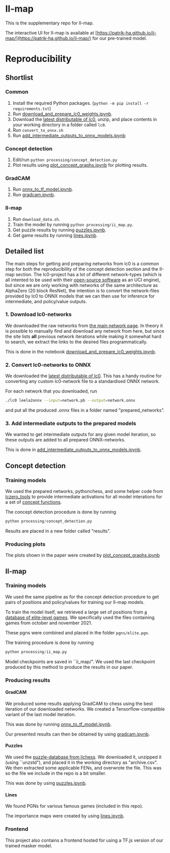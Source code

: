 # II-map
This is the supplementary repo for II-map. 

The interactive UI for II-map is available at [https://patrik-ha.github.io/ii-map/](https://patrik-ha.github.io/ii-map/) for our pre-trained model.

# Reproducibility 

## Shortlist

### Common
1. Install the required Python packages. (`python -m pip install -r requirements.txt`)
2. Run [download_and_prepare_lc0_weights.ipynb](/download_and_prepare_lc0_weights.ipynb).
3. Download the [latest distributable of lc0](https://github.com/LeelaChessZero/lc0/releases/tag/v0.30.0), unzip, and place contents in your working directory in a folder called `lc0`.
4. Run `convert_to_onnx.sh`
5. Run [add_intermediate_outputs_to_onnx_models.ipynb](/add_intermediate_outputs_to_onnx_models.ipynb)
### Concept detection
1. Edit/run `python processing/concept_detection.py`
2. Plot results using [plot_concept_graphs.ipynb](/plot_concept_graphs.ipynb) for plotting results.
### GradCAM
1. Run [onnx_to_tf_model.ipynb](/onnx_to_tf_model.ipynb).
2. Run [gradcam.ipynb](/gradcam.ipynb).
### II-map
1. Run `download_data.sh`.
2. Train the model by running `python processing/ii_map.py`.
3. Get puzzle results by running [puzzles.ipynb](/puzzles.ipynb).
4. Get game results by running [lines.ipynb](/lines.ipynb).
## Detailed list

The main steps for getting and preparing networks from lc0 is a common step for both the reproducibility of the concept detection section and the II-map section.
The lc0-project has a lot of different network-types (which is all intented to be used with their [open-source software](https://github.com/LeelaChessZero/lc0) as an UCI engine), but since we are only working with networks of the same architecture as AlphaZero (20 block ResNet), the intention is to convert the network-files provided by lc0 to ONNX models that we can then use for inference for intermediate, and policy/value outputs.

### 1. Download lc0-networks
We downloaded the raw networks from [the main network page](http://training.lczero.org/networks/?show_all=1). In theory it is possible to manually find and download any network from here, but since the site lists **all** previous network iterations while making it somewhat hard to search, we extract the links to the desired files programmatically. 

This is done in the notebook [download_and_prepare_lc0_weights.ipynb](/download_and_prepare_lc0_weights.ipynb).

### 2. Convert lc0-networks to ONNX
We downloaded the [latest distributable of lc0](https://github.com/LeelaChessZero/lc0/releases/tag/v0.30.0). This has a handy routine for converting any custom lc0-network file to a standardised ONNX network.

For each network that you downloaded, run
```bash
./lc0 leela2onnx --input=network.pb --output=network.onnx
```
and put all the produced .onnx files in a folder named "prepared_networks".

### 3. Add intermediate outputs to the prepared models
We wanted to get intermediate outputs for any given model iteration, so these outputs are added to all prepared ONNX-networks.

This is done in [add_intermediate_outputs_to_onnx_models.ipynb](/add_intermediate_outputs_to_onnx_models.ipynb).

## Concept detection

### Training models
We used the prepared networks, pythonchess, and some helper code from [lczero_tools](https://github.com/so-much-meta/lczero_tools/blob/master/src/lcztools/_leela_board.py) to provide intermediate activations for all model interations for a set of [concept functions](concepts/concepts.py).

The concept detection procedure is done by running
```python
python processing/concept_detection.py
```
Results are placed in a new folder called "results".

### Producing plots
The plots shown in the paper were created by [plot_concept_graphs.ipynb](/plot_concept_graphs.ipynb)

## II-map

### Training models
We used the same pipeline as for the concept detection procedure to get pairs of positions and policy/values for training our II-map models.

To train the model itself, we retrieved a large set of positions from [a database of elite-level games](https://database.nikonoel.fr/). We specifically used the files containing games from october and november 2021. 

These pgns were combined and placed in the folder `pgns/elite.pgn`.

The training procedure is done by running
```python
python processing/ii_map.py
```
Model checkpoints are saved in ``ii_map/". We used the last checkpoint produced by this method to produce the results in our paper.

### Producing results
#### GradCAM
We produced some results applying GradCAM to chess using the best iteration of our downloaded networks. We created a Tensorflow-compatible variant of the last model iteration.

This was done by running [onnx_to_tf_model.ipynb](/onnx_to_tf_model.ipynb).

Our presented results can then be obtained by using [gradcam.ipynb](/gradcam.ipynb).

#### Puzzles
We used the [puzzle-database from lichess](https://database.lichess.org/#puzzles). We downloaded it, unzipped it (using ``unzstd"), and placed it in the working directory as "archive.csv". We then extracted some applicable FENs, and overwrote the file. This was so the file we include in the repo is a bit smaller.

This was done by using [puzzles.ipynb](/puzzles.ipynb).

#### Lines
We found PGNs for various famous games (included in this repo). 

The importance maps were created by using [lines.ipynb](/lines.ipynb).

### Frontend

This project also contains a frontend hosted for using a TF.js version of our trained masker model. 